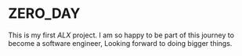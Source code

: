 # ZERO_DAY #
This is my first *ALX* project. I am so happy to be part of this journey to become a software engineer, Looking forward to doing bigger things.
